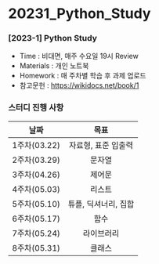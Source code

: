 # 20231_Python_Study
### [2023-1] Python Study
- Time : 비대면, 매주 수요일 19시 Review
- Materials : 개인 노트북
- Homework : 매 주차별 학습 후 과제 업로드
- 참고문헌 : https://wikidocs.net/book/1
### 스터디 진행 사항
|날짜|목표|
|:--:|:--:|
|1주차(03.22)|자료형, 표준 입출력|
|2주차(03.29)|문자열|
|3주차(04.26)|제어문|
|4주차(05.03)|리스트|
|5주차(05.10)|튜플, 딕셔너리, 집합|
|6주차(05.17)|함수|
|7주차(05.24)|라이브러리|
|8주차(05.31)|클래스|
